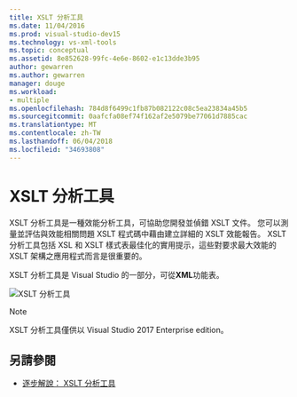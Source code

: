 ```yaml
---
title: XSLT 分析工具
ms.date: 11/04/2016
ms.prod: visual-studio-dev15
ms.technology: vs-xml-tools
ms.topic: conceptual
ms.assetid: 8e852628-99fc-4e6e-8602-e1c13dde3b95
author: gewarren
ms.author: gewarren
manager: douge
ms.workload:
- multiple
ms.openlocfilehash: 784d8f6499c1fb87b082122c08c5ea23834a45b5
ms.sourcegitcommit: 0aafcfa08ef74f162af2e5079be77061d7885cac
ms.translationtype: MT
ms.contentlocale: zh-TW
ms.lasthandoff: 06/04/2018
ms.locfileid: "34693808"
---
```

# <a name="xslt-profiler"></a>XSLT 分析工具

XSLT 分析工具是一種效能分析工具，可協助您開發並偵錯 XSLT 文件。 您可以測量並評估與效能相關問題 XSLT 程式碼中藉由建立詳細的 XSLT 效能報告。 XSLT 分析工具包括 XSL 和 XSLT 樣式表最佳化的實用提示，這些對要求最大效能的 XSLT 架構之應用程式而言是很重要的。

XSLT 分析工具是 Visual Studio 的一部分，可從**XML**功能表。

![XSLT 分析工具](../xml-tools/media/profile-xslt-menu.png)

> [!NOTE]
> XSLT 分析工具僅供以 Visual Studio 2017 Enterprise edition。

## <a name="see-also"></a>另請參閱

- [逐步解說： XSLT 分析工具](../xml-tools/walkthrough-xslt-profiler.md)